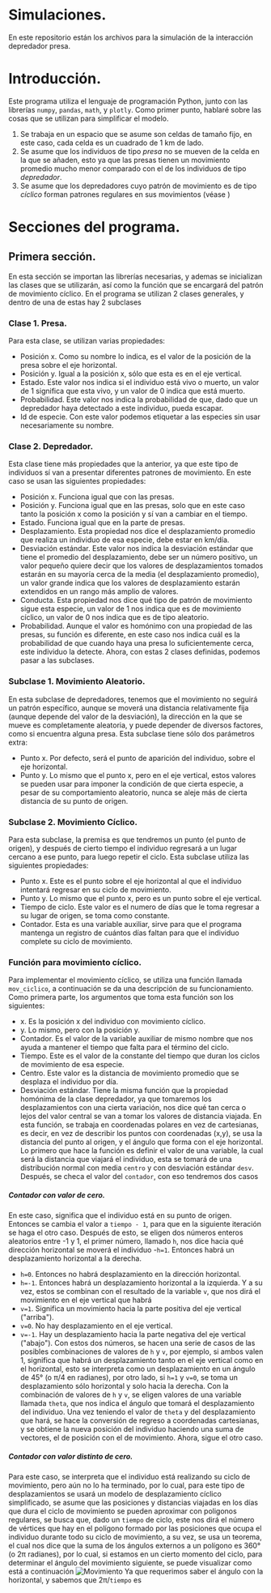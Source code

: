 # Simulaciones.
En este repositorio están los archivos para la simulación de la interacción depredador presa.
# Introducción.
Este programa utiliza el lenguaje de programación Python, junto con las librerías  `numpy`, `pandas`, `math`, y `plotly`. Como primer punto, hablaré sobre las cosas que se utilizan para simplificar el modelo.
1. Se trabaja en un espacio que se asume son celdas de tamaño fijo, en este caso, cada celda es un cuadrado de 1 km de lado.
2. Se asume que los individuos de tipo *presa* no se mueven de la celda en la que se añaden, esto ya que las presas tienen un movimiento promedio mucho menor comparado con el de los individuos de tipo *depredador*.
3. Se asume que los depredadores cuyo patrón de movimiento es de tipo *cíclico* forman patrones regulares en sus movimientos (véase )
# Secciones del programa.
## Primera sección.
En esta sección se importan las librerías necesarias, y ademas se inicializan las clases que se utilizarán, así como la función que se encargará del patrón de movimiento cíclico. En el programa se utilizan 2 clases generales, y dentro de una de estas hay 2 subclases
### Clase 1. Presa.
Para esta clase, se utilizan varias propiedades:
- Posición x. Como su nombre lo indica, es el valor de la posición de la presa sobre el eje horizontal.
- Posición y. Igual a la posición x, sólo que esta es en el eje vertical.
- Estado. Este valor nos indica si el individuo está vivo o muerto, un valor de 1 significa que esta vivo, y un valor de 0 indica que está muerto.
- Probabilidad. Este valor nos indica la probabilidad de que, dado que un depredador haya detectado a este individuo, pueda escapar.
- Id de especie. Con este valor podemos etiquetar a las especies sin usar necesariamente su nombre.
### Clase 2. Depredador.
Esta clase tiene más propiedades que la anterior, ya que este tipo de individuos sí van a presentar diferentes patrones de movimiento. En este caso se usan las siguientes propiedades:
- Posición x. Funciona igual que con las presas.
- Posición y. Funciona igual que en las presas, solo que en este caso tanto la posición x como la posición y sí van a cambiar en el tiempo.
- Estado. Funciona igual que en la parte de presas.
- Desplazamiento. Esta propiedad nos dice el desplazamiento promedio que realiza un individuo de esa especie, debe estar en km/día.
- Desviación estándar. Este valor nos indica la desviación estándar que tiene el promedio del desplazamiento, debe ser un número positivo, un valor pequeño quiere decir que los valores de desplazamientos tomados estarán en su mayoría cerca de la media (el desplazamiento promedio), un valor grande indica que los valores de desplazamiento estarán extendidos en un rango más amplio de valores.
- Conducta. Esta propiedad nos dice qué tipo de patrón de movimiento sigue esta especie, un valor de 1 nos indica que es de movimiento cíclico, un valor de 0 nos indica que es de tipo aleatorio.
- Probabilidad. Aunque el valor es homónimo con una propiedad de las presas, su función es diferente, en este caso nos indica cuál es la probabilidad de que cuando haya una presa lo suficientemente cerca, este individuo la detecte.
Ahora, con estas 2 clases definidas, podemos pasar a las subclases.
### Subclase 1. Movimiento Aleatorio.
En esta subclase de depredadores, tenemos que el movimiento no seguirá un patrón específico, aunque se moverá una distancia relativamente fija (aunque depende del valor de la desviación), la dirección en la que se mueve es completamente aleatoria, y puede depender de diversos factores, como si encuentra alguna presa. Esta subclase tiene sólo dos parámetros extra:
- Punto x. Por defecto, será el punto de aparición del individuo, sobre el eje horizontal.
- Punto y. Lo mismo que el punto x, pero en el eje vertical, estos valores se pueden usar para imponer la condición de que cierta especie, a pesar de su comportamiento aleatorio, nunca se aleje más de cierta distancia de su punto de origen.
### Subclase 2. Movimiento Cíclico.
Para esta subclase, la premisa es que tendremos un punto (el punto de origen), y después de cierto tiempo el individuo regresará a un lugar cercano a ese punto, para luego repetir el ciclo. Esta subclase utiliza las siguientes propiedades:
- Punto x. Este es el punto sobre el eje horizontal al que el individuo intentará regresar en su ciclo de movimiento.
- Punto y. Lo mismo que el punto x, pero es un punto sobre el eje vertical.
- Tiempo de ciclo. Este valor es el numero de días que le toma regresar a su lugar de origen, se toma como constante.
- Contador. Esta es una variable auxiliar, sirve para que el programa mantenga un registro de cuántos días faltan para que el individuo complete su ciclo de movimiento.
### Función para movimiento cíclico.
Para implementar el movimiento cíclico, se utiliza una función llamada `mov_ciclico`, a continuación se da una descripción de su funcionamiento. Como primera parte, los argumentos que toma esta función son los siguientes:
- x. Es la posición x del individuo con movimiento cíclico.
- y. Lo mismo, pero con la posición y.
- Contador. Es el valor de la variable auxiliar de mismo nombre que nos ayuda a mantener el tiempo que falta para el término del ciclo.
- Tiempo. Este es el valor de la constante del tiempo que duran los ciclos de movimiento de esa especie.
- Centro. Este valor es la distancia de movimiento promedio que se desplaza el individuo por día. 
- Desviación estándar. Tiene la misma función que la propiedad homónima de la clase depredador, ya que tomaremos los desplazamientos con una cierta variación, nos dice qué tan cerca o lejos del valor central se van a tomar los valores de distancia viajada.
En esta función, se trabaja en coordenadas polares en vez de cartesianas, es decir, en vez de describir los puntos con coordenadas (x,y), se usa la distancia del punto al origen, y el ángulo que forma con el eje horizontal. Lo primero que hace la función es definir el valor de una variable, la cual será la distancia que viajará el individuo, esta se tomará de una distribución normal con media `centro` y con desviación estándar `desv`. Después, se checa el valor del `contador`, con eso tendremos dos casos
##### Contador con valor de cero.
En este caso, significa que el individuo está en su punto de origen. Entonces se cambia el valor a `tiempo - 1`, para que en la siguiente iteración se haga el otro caso. Después de esto, se eligen dos números enteros aleatorios entre -1 y 1, el primer número, llamado `h`, nos dice hacia qué dirección horizontal se moverá el individuo
-`h=1`. Entonces habrá un desplazamiento horizontal a la derecha.
- `h=0`. Entonces no habrá desplazamiento en la dirección horizontal.
- `h=-1`. Entonces habrá un desplazamiento horizontal a la izquierda.
Y a su vez, estos se combinan con el resultado de la variable `v`, que nos dirá el movimiento en el eje vertical que habrá
- `v=1`. Significa un movimiento hacia la parte positiva del eje vertical ("arriba").
- `v=0`. No hay desplazamiento en el eje vertical.
- `v=-1`. Hay un desplazamiento hacia la parte negativa del eje vertical ("abajo").
Con estos dos números, se hacen una serie de casos de las posibles combinaciones de valores de `h` y `v`, por ejemplo, si ambos valen 1, significa que habrá un desplazamiento tanto en el eje vertical como en el horizontal, esto se interpreta como un desplazamiento en un ángulo de 45° (o π/4 en radianes), por otro lado, si `h=1` y `v=0`, se toma un desplazamiento sólo horizontal y solo hacia la derecha. Con la combinación de valores de `h` y `v`, se eligen valores de una variable llamada `theta`, que nos indica el ángulo que tomará el desplazamiento del individuo. Una vez teniendo el valor de `theta` y del desplazamiento que hará, se hace la conversión de regreso a coordenadas cartesianas, y se obtiene la nueva posición del individuo haciendo una suma de vectores, el de posición con el de movimiento. Ahora, sigue el otro caso.
##### Contador con valor distinto de cero.
Para este caso, se interpreta que el individuo está realizando su ciclo de movimiento, pero aún no lo ha terminado, por lo cual, para este tipo de desplazamientos se usará un modelo de desplazamiento cíclico simplificado, se asume que las posiciones y distancias viajadas en los días que dura el ciclo de movimiento se pueden aproximar con poligonos regulares, se busca que, dado un `tiempo` de ciclo, este nos dirá el número de vértices que hay en el polígono formado por las posiciones que ocupa el individuo durante todo su ciclo de movimiento, a su vez, se usa un teorema, el cual nos dice que la suma de los ángulos externos a un polígono es 360° (o 2π radianes), por lo cual, si estamos en un cierto momento del ciclo, para determinar el ángulo del movimiento siguiente, se puede visualizar como está a continuación
![Movimiento](https://github.com/user-attachments/assets/2071141e-1252-4c52-b4dc-f5aa2c6d5f66)
Ya que requerimos saber el ángulo con la horizontal, y sabemos que 2π/`tiempo` es  

